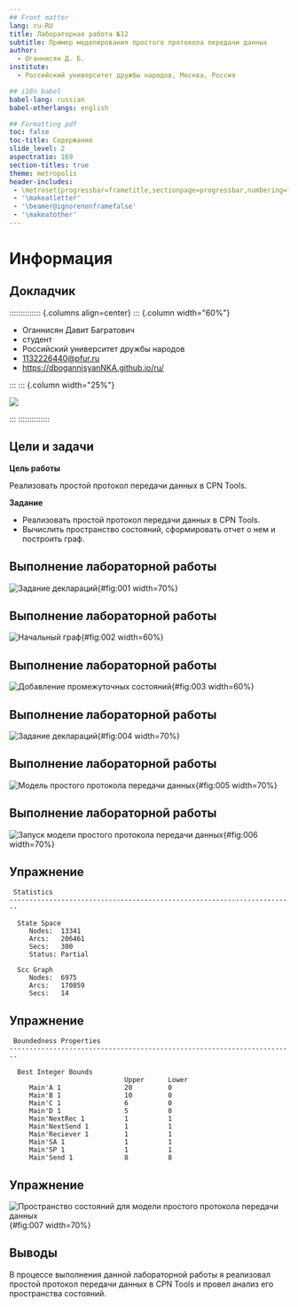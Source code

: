 ```yaml
---
## Front matter
lang: ru-RU
title: Лабораторная работа №12
subtitle: Пример моделирования простого протокола передачи данных
author:
  - Оганнисян Д. Б.
institute:
  - Российский университет дружбы народов, Москва, Россия

## i18n babel
babel-lang: russian
babel-otherlangs: english

## Formatting pdf
toc: false
toc-title: Содержание
slide_level: 2
aspectratio: 169
section-titles: true
theme: metropolis
header-includes:
 - \metroset{progressbar=frametitle,sectionpage=progressbar,numbering=fraction}
 - '\makeatletter'
 - '\beamer@ignorenonframefalse'
 - '\makeatother'
---
```


# Информация

## Докладчик

:::::::::::::: {.columns align=center}
::: {.column width="60%"}

  * Оганнисян Давит Багратович
  * студент
  * Российский университет дружбы народов
  * [1132226440@pfur.ru](mailto:1132226440@pfur.ru)
  * <https://dbogannisyanNKA.github.io/ru/>

:::
::: {.column width="25%"}

![](./image/1000005793.png)

:::
::::::::::::::

## Цели и задачи

**Цель работы**

Реализовать простой протокол передачи данных в CPN Tools.

**Задание**

- Реализовать простой протокол передачи данных в CPN Tools.
- Вычислить пространство состояний, сформировать отчет о нем и построить граф.

## Выполнение лабораторной работы

![Задание деклараций](image/1.png){#fig:001 width=70%}

## Выполнение лабораторной работы

![Начальный граф](image/2.png){#fig:002 width=60%}

## Выполнение лабораторной работы

![Добавление промежуточных состояний](image/3.png){#fig:003 width=60%}

## Выполнение лабораторной работы

![Задание деклараций](image/4.png){#fig:004 width=70%}

## Выполнение лабораторной работы

![Модель простого протокола передачи данных](image/5.png){#fig:005 width=70%}

## Выполнение лабораторной работы

![Запуск модели простого протокола передачи данных](image/6.png){#fig:006 width=70%}

## Упражнение

```
 Statistics
------------------------------------------------------------------------

  State Space
     Nodes:  13341
     Arcs:   206461
     Secs:   300
     Status: Partial

  Scc Graph
     Nodes:  6975
     Arcs:   170859
     Secs:   14
```

## Упражнение

```
 Boundedness Properties
------------------------------------------------------------------------

  Best Integer Bounds
                             Upper      Lower
     Main'A 1                20         0
     Main'B 1                10         0
     Main'C 1                6          0
     Main'D 1                5          0
     Main'NextRec 1          1          1
     Main'NextSend 1         1          1
     Main'Reciever 1         1          1
     Main'SA 1               1          1
     Main'SP 1               1          1
     Main'Send 1             8          8
```

## Упражнение

![Пространство состояний для модели простого протокола передачи данных](image/7.png){#fig:007 width=70%}

## Выводы

В процессе выполнения данной лабораторной работы я реализовал простой протокол передачи данных в CPN Tools и провел  анализ его пространства состояний.
